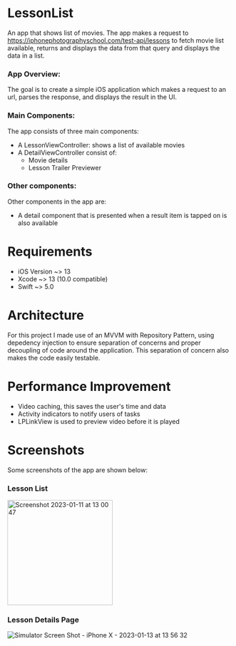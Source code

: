 # LessonList

An app that shows list of movies. The app makes a request to https://iphonephotographyschool.com/test-api/lessons to fetch movie list available, returns and displays the data from that query and displays the data in a list.

### App Overview:
The goal is to create a simple iOS application which makes a request to an url, parses the response, and displays the result in the UI. 

### Main Components:
The app consists of three main components:
- A LessonViewController: shows a list of available movies
- A DetailViewController consist of:
    - Movie details
    - Lesson Trailer Previewer


### Other components:
Other components in the app are:
- A detail component that is presented when a result item is tapped on is also available

# Requirements
- iOS Version ~> 13
- Xcode ~> 13 (10.0 compatible)
- Swift ~> 5.0

# Architecture
For this project I made use of an MVVM with Repository Pattern, using depedency injection to ensure separation of concerns and proper decoupling of code around the application. This separation of concern also makes the code easily testable.

# Performance Improvement
- Video caching, this saves the user's time and data
- Activity indicators to notify users of tasks
- LPLinkView is used to preview video before it is played

# Screenshots
Some screenshots of the app are shown below:

###  Lesson List
<img width="236" alt="Screenshot 2023-01-11 at 13 00 47" src="https://user-images.githubusercontent.com/92518636/212325059-cc7e253a-6e52-4ee8-bf3b-527d3cc6e38d.png">

### Lesson Details Page 
![Simulator Screen Shot - iPhone X - 2023-01-13 at 13 56 32](https://user-images.githubusercontent.com/92518636/212325356-f53175ba-2fe4-4136-bb79-df6342a5489a.png)




